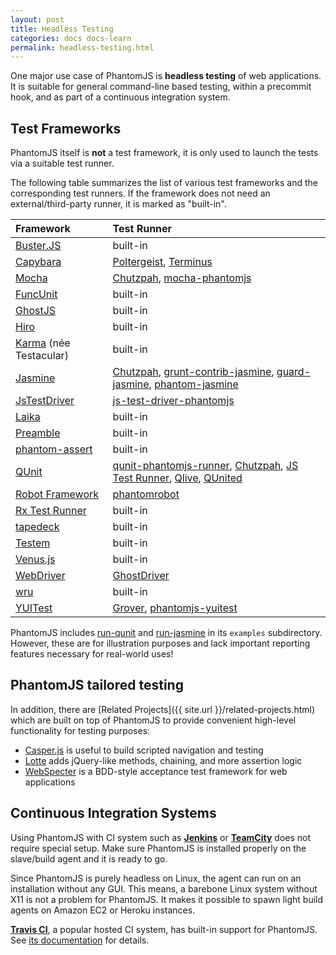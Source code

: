 ```yaml
---
layout: post
title: Headless Testing
categories: docs docs-learn
permalink: headless-testing.html
---
```


One major use case of PhantomJS is **headless testing** of web applications. It is suitable for general command-line based testing, within a precommit hook, and as part of a continuous integration system.

## Test Frameworks

PhantomJS itself is **not** a test framework, it is only used to launch the tests via a suitable test runner.

The following table summarizes the list of various test frameworks and the corresponding test runners. If the framework does not need an external/third-party runner, it is marked as "built-in".

| Framework  | Test Runner |
|:-----------|:------------|
| [Buster.JS](http://busterjs.org)| built-in|
| [Capybara](http://jnicklas.github.com/capybara) |[Poltergeist](https://github.com/jonleighton/poltergeist), [Terminus](http://terminus.jcoglan.com)
| [Mocha](http://mochajs.org) | [Chutzpah](http://mmanela.github.io/chutzpah/), [mocha-phantomjs](http://metaskills.net/mocha-phantomjs) |
| [FuncUnit](http://funcunit.com) | built-in|
| [GhostJS](https://github.com/KevinGrandon/ghostjs) | built-in|
| [Hiro](http://hirojs.com) | built-in|
| [Karma](http://karma-runner.github.com/) (née Testacular) | built-in |
| [Jasmine](https://github.com/pivotal/jasmine) | [Chutzpah](http://mmanela.github.io/chutzpah/), [grunt-contrib-jasmine](https://github.com/gruntjs/grunt-contrib-jasmine), [guard-jasmine](https://github.com/netzpirat/guard-jasmine), [phantom-jasmine](https://github.com/jcarver989/phantom-jasmine)|
| [JsTestDriver](http://code.google.com/p/js-test-driver/) | [js-test-driver-phantomjs](https://github.com/larrymyers/js-test-driver-phantomjs) |
| [Laika](http://arunoda.github.io/laika/) | built-in |
| [Preamble](http://jeffschwartz.github.io/preamble/)| built-in|
| [phantom-assert](https://bitbucket.org/eradman/phantom-assert)| built-in|
| [QUnit](http://qunitjs.com) | [qunit-phantomjs-runner](https://github.com/jonkemp/qunit-phantomjs-runner), [Chutzpah](http://mmanela.github.io/chutzpah/), [JS Test Runner](http://js-testrunner.codehaus.org), [Qlive](https://github.com/proxv/qlive), [QUnited](http://github.com/aaronroyer/qunited)|
| [Robot Framework](http://code.google.com/p/robotframework/) | [phantomrobot](https://github.com/datakurre/phantomrobot)|
| [Rx Test Runner](https://github.com/gizur/rxtestrunner) | built-in |
| [tapedeck](https://github.com/juliangruber/tapedeck) | built-in |
| [Testem](https://github.com/airportyh/testem) | built-in |
| [Venus.js](http://www.venusjs.org/) | built-in |
| [WebDriver](http://dvcs.w3.org/hg/webdriver/raw-file/tip/webdriver-spec.html) | [GhostDriver](https://github.com/detro/ghostdriver)|
| [wru](https://github.com/WebReflection/wru) | built-in|
| [YUITest](http://yuilibrary.com/projects/yuitest) | [Grover](https://github.com/davglass/grover), [phantomjs-yuitest](https://github.com/metafeather/phantomjs-yuitest) |



PhantomJS includes [run-qunit](https://github.com/ariya/phantomjs/blob/master/examples/run-qunit.js) and [run-jasmine](https://github.com/ariya/phantomjs/blob/master/examples/run-jasmine.js) in its `examples` subdirectory. However, these are for illustration purposes and lack important reporting features necessary for real-world uses!

## PhantomJS tailored testing

In addition, there are [Related Projects]({{ site.url }}/related-projects.html) which are built on top of PhantomJS to provide convenient high-level functionality for testing purposes:

* [Casper.js](http://casperjs.org) is useful to build scripted navigation and testing
* [Lotte](https://github.com/StanAngeloff/lotte) adds jQuery-like methods, chaining, and more assertion logic
* [WebSpecter](https://github.com/jgonera/webspecter) is a BDD-style acceptance test framework for web applications

## Continuous Integration Systems

Using PhantomJS with CI system such as **[Jenkins](http://jenkins-ci.org/)** or **[TeamCity](http://www.jetbrains.com/teamcity/)** does not require special setup. Make sure PhantomJS is installed properly on the slave/build agent and it is ready to go.

Since PhantomJS is purely headless on Linux, the agent can run on an installation without any GUI. This means, a barebone Linux system without X11 is not a problem for PhantomJS. It makes it possible to spawn light build agents on Amazon EC2 or Heroku instances.

**[Travis CI](http://about.travis-ci.org/)**, a popular hosted CI system, has built-in support for PhantomJS. See [its documentation](http://docs.travis-ci.com/user/gui-and-headless-browsers/#Using-PhantomJS) for details.

